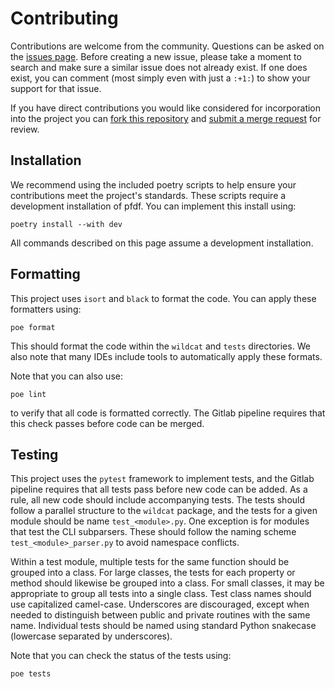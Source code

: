 Contributing
============

Contributions are welcome from the community. Questions can be asked on the
[issues page][1]. Before creating a new issue, please take a moment to search
and make sure a similar issue does not already exist. If one does exist, you
can comment (most simply even with just a `:+1:`) to show your support for that
issue.

If you have direct contributions you would like considered for incorporation
into the project you can [fork this repository][2] and
[submit a merge request][3] for review.

[1]: https://code.usgs.gov/ghsc/lhp/wildcat/issues
[2]: https://docs.gitlab.com/ee/user/project/repository/forking_workflow.html#creating-a-fork
[3]: https://docs.gitlab.com/ee/user/project/merge_requests/creating_merge_requests.html


## Installation
We recommend using the included poetry scripts to help ensure your contributions meet the project's standards. These scripts require a development installation of pfdf. You can implement this install using:
```
poetry install --with dev
```
All commands described on this page assume a development installation.

## Formatting
This project uses `isort` and `black` to format the code. You can apply these formatters using:
```
poe format
```
This should format the code within the `wildcat` and `tests` directories. We also note that many IDEs include tools to automatically apply these formats. 

Note that you can also use:
```
poe lint
```
to verify that all code is formatted correctly. The Gitlab pipeline requires that this check passes before code can be merged.

## Testing
This project uses the `pytest` framework to implement tests, and the Gitlab pipeline requires that all tests pass before new code can be added. As a rule, all new code should include accompanying tests. The tests should follow a parallel structure to the `wildcat` package, and the tests for a given module should be name `test_<module>.py`. One exception is for modules that test the CLI subparsers. These should follow the naming scheme `test_<module>_parser.py` to avoid namespace conflicts.

Within a test module, multiple tests for the same function should be grouped into a class. For large classes, the tests for each property or method should likewise be grouped into a class. For small classes, it may be appropriate to group all tests into a single class. Test class names should use capitalized camel-case. Underscores are discouraged, except when needed to distinguish between public and private routines with the same name. Individual tests should be named using standard Python snakecase (lowercase separated by underscores).

Note that you can check the status of the tests using:
```
poe tests
```